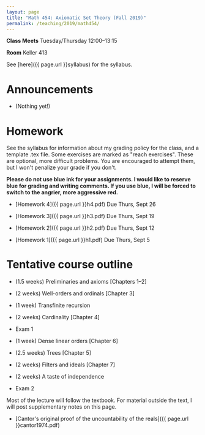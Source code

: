 ```yaml
---
layout: page
title: "Math 454: Axiomatic Set Theory (Fall 2019)"
permalink: /teaching/2019/math454/
---
```


**Class Meets** Tuesday/Thursday 12:00–13:15

**Room** Keller 413

See [here]({{ page.url }}syllabus) for the syllabus.

Announcements
=============

* (Nothing yet!)

Homework
========

See the syllabus for information about my grading policy for the class, and a template .tex file. Some exercises are marked as "reach exercises". These are optional, more difficult problems. You are encouraged to attempt them, but I won't penalize your grade if you don't.

**Please do not use blue ink for your assignments. I would like to reserve blue for grading and writing comments. If you use blue, I will be forced to switch to the angrier, more aggressive red.**

* [Homework 4]({{ page.url }}h4.pdf) Due Thurs, Sept 26

* [Homework 3]({{ page.url }}h3.pdf) Due Thurs, Sept 19

* [Homework 2]({{ page.url }}h2.pdf) Due Thurs, Sept 12

* [Homework 1]({{ page.url }}h1.pdf) Due Thurs, Sept 5


Tentative course outline
=========

* (1.5 weeks) Preliminaries and axioms [Chapters 1–2]

* (2 weeks) Well-orders and ordinals [Chapter 3]

* (1 week) Transfinite recursion

* (2 weeks) Cardinality [Chapter 4]

* Exam 1

* (1 week) Dense linear orders [Chapter 6]

* (2.5 weeks) Trees [Chapter 5]

* (2 weeks) Filters and ideals [Chapter 7]

* (2 weeks) A taste of independence

* Exam 2

Most of the lecture will follow the textbook. For material outside the text, I will post supplementary notes on this page.

* [Cantor's original proof of the uncountability of the reals]({{ page.url }}cantor1974.pdf)
